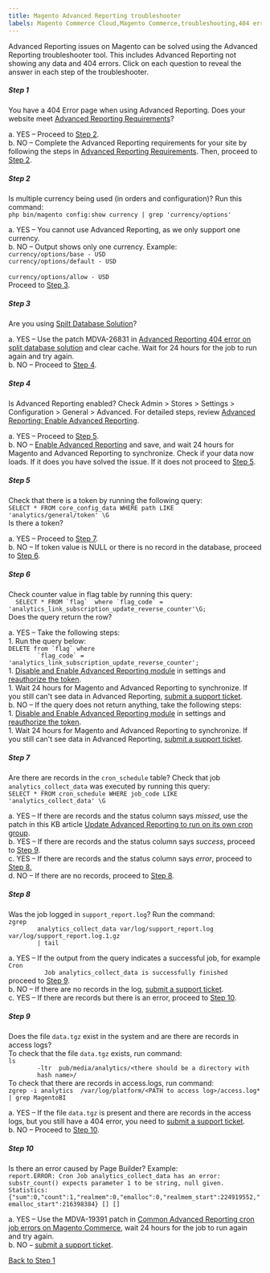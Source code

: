 ```yaml
---
title: Magento Advanced Reporting troubleshooter
labels: Magento Commerce Cloud,Magento Commerce,troubleshooting,404 error,Advanced Reporting,2.3.x,2.4
---
```


Advanced Reporting issues on Magento can be solved using the Advanced Reporting troubleshooter tool. This includes Advanced Reporting not showing any data and 404 errors. Click on each question to reveal the answer in each step of the troubleshooter. 

<!---------This opens the main level that holds everything.--------------->

<div class="zd-accordion">
<!---------This is one whole accordion panel.--------------->
<div class="zd-accordion-panel">
<h5>Step 1</h5>
<div class="zd-accordion-section">You have a 404 Error page when using Advanced Reporting. Does your website meet <a href="https://docs.magento.com/user-guide/reports/advanced-reporting.html#requirements">Advanced Reporting Requirements</a>?</div>
<p class="zd-accordion-text">a. YES – Proceed to <a class="accordion-anchor" href="#zd-accordion-2">Step 2</a>.<br/>b. NO – Complete the Advanced Reporting requirements for your site by following the steps in <a href="https://docs.magento.com/user-guide/reports/advanced-reporting.html#requirements">Advanced Reporting Requirements</a>. Then, proceed to <a class="accordion-anchor" href="#zd-accordion-2">Step 2</a>.</p>
</div>
<!---------This opens the main level that holds everything.--------------->
<div class="zd-accordion">
<!---------This is one whole accordion panel.--------------->
<div class="zd-accordion-panel">
<h5>Step 2</h5>
<div class="zd-accordion-section">Is multiple currency being used (in orders and configuration)? Run this command:<br/><code>php bin/magento config:show currency | grep 'currency/options'</code>
</div>
<p class="zd-accordion-text">a. YES – You cannot use Advanced Reporting, as we only support one currency. <br/>b. NO –  Output shows only one currency. Example:<br/>   <code>currency/options/base - USD</code><br/>   <code>currency/options/default - USD
</code><br/>   <code>currency/options/allow - USD</code><br/>Proceed to <a class="accordion-anchor" href="#zd-accordion-3">Step 3</a>.</p>
</div>
<!---------This opens the main level that holds everything.--------------->
<div class="zd-accordion">
<!---------This is one whole accordion panel.--------------->
<div class="zd-accordion-panel">
<h5>Step 3</h5>
<div class="zd-accordion-section">Are you using <a href="https://devdocs.magento.com/guides/v2.3/config-guide/multi-master/multi-master.html">Spilt Database Solution</a>?</div>
<p class="zd-accordion-text">a. YES –  Use the patch MDVA-26831 in <a href="https://support.magento.com/hc/en-us/articles/360044725072-Advanced-Reporting-404-error-on-split-database-solution">Advanced Reporting 404 error on split database solution</a> and clear cache. Wait for 24 hours for the job to run again and try again.<br/>b. NO –  Proceed to <a class="accordion-anchor" href="#zd-accordion-4">Step 4</a>.</p>
</div>
<!---------This is one whole accordion panel.--------------->
<div class="zd-accordion-panel">
<h5>Step 4</h5>
<div class="zd-accordion-section">Is Advanced Reporting enabled? Check Admin > Stores > Settings > Configuration > General > Advanced. For detailed steps, review <a href="https://docs.magento.com/user-guide/reports/advanced-reporting.html#step-1-enable-advanced-reporting">Advanced Reporting: Enable Advanced Reporting</a>. </div>
<p class="zd-accordion-text">a. YES –  Proceed to <a class="accordion-anchor" href="#zd-accordion-5">Step 5</a>.<br/>b. NO –  <a href="https://docs.magento.com/user-guide/reports/advanced-reporting.html#step-1-enable-advanced-reporting">Enable Advanced Reporting</a> and save, and wait 24 hours for Magento and Advanced Reporting to synchronize. Check if your data now loads. If it does you have solved the issue. If it does not proceed to <a class="accordion-anchor" href="#zd-accordion-5">Step 5</a>.</p>
</div>
<p><!---------This is one whole accordion panel.---------------></p>
<div class="zd-accordion-panel">
<h5>Step 5</h5>
<div class="zd-accordion-section">Check that there is a token by running the following query: <br/><code>SELECT * FROM core_config_data WHERE path LIKE 'analytics/general/token' \G<br/></code>Is there a token?</div>
<p class="zd-accordion-text">a. YES –  Proceed to <a class="accordion-anchor" href="#zd-accordion-7">Step 7</a>. <br/>b. NO –  If token value is NULL or there is no record in the database, proceed to <a class="accordion-anchor" href="#zd-accordion-6">Step 6</a>.</p>
</div>
<p><!---------This is one whole accordion panel.---------------></p>
<div class="zd-accordion-panel">
<h5>Step 6</h5>
<div class="zd-accordion-section">Check counter value in flag table by running this query:<br/><code>  SELECT * FROM `flag`  where `flag_code` = 'analytics_link_subscription_update_reverse_counter'\G;</code><br/>Does the query return the row?</div>
<p class="zd-accordion-text">a. YES – Take the following steps:<br/>    1. Run the query below:<br/>        <code>DELETE from `flag` where
        `flag_code` =  'analytics_link_subscription_update_reverse_counter';</code><br/>   1. <a href="https://docs.magento.com/user-guide/reports/advanced-reporting.html#step-1-enable-advanced-reporting">Disable and Enable Advanced Reporting module</a> in settings and <a href="https://docs.magento.com/user-guide/reports/advanced-reporting.html#verify-that-the-integration-is-active">reauthorize the token</a>.<br/>   1. Wait 24 hours for Magento and Advanced Reporting to synchronize. If you still can't see data in Advanced Reporting, <a href="https://support.magento.com/hc/en-us/articles/360019088251">submit a support ticket</a>. <br/>b. NO –  If the query does not return anything, take the following steps:<br/>   1. <a href="https://docs.magento.com/user-guide/reports/advanced-reporting.html#step-1-enable-advanced-reporting">Disable and Enable Advanced Reporting module</a> in settings and <a href="https://docs.magento.com/user-guide/reports/advanced-reporting.html#verify-that-the-integration-is-active">reauthorize the token</a>.<br/>   1. Wait 24 hours for Magento and Advanced Reporting to synchronize. If you still can't see data in Advanced Reporting, <a href="https://support.magento.com/hc/en-us/articles/360019088251">submit a support ticket</a>. </p>
</div>
<p><!---------This is one whole accordion panel.---------------></p>
<div class="zd-accordion-panel">
<h5>Step 7</h5>
<div class="zd-accordion-section">Are there are records in the <code>cron_schedule</code> table? Check that job <code>analytics_collect_data</code> was executed by running this query:<br/><code>SELECT * FROM cron_schedule WHERE job_code LIKE 'analytics_collect_data' \G</code>
</div>
<p class="zd-accordion-text">a. YES –  If there are records and the status column says <em>missed</em>, use the patch in this KB article <a href="https://support.magento.com/hc/en-us/articles/360037681092">Update Advanced Reporting to run on its own cron group</a>. <br/>b. YES –  If there are records and the status column says <em>success</em>, proceed to <a class="accordion-anchor" href="#zd-accordion-9">Step 9</a>. <br/>c. YES – If there are records and the status column says <em>error</em>, proceed to <a class="accordion-anchor" href="#zd-accordion-8">Step 8.</a><br/>d. NO –  If there are no records, proceed to <a class="accordion-anchor" href="#zd-accordion-8">Step 8</a>. </p>
</div>
<div class="zd-accordion-panel">
<h5>Step 8</h5>
<div class="zd-accordion-section">Was the job logged in <code>support_report.log</code>? Run the command: <br/><code>zgrep
        analytics_collect_data var/log/support_report.log var/log/support_report.log.1.gz
        | tail</code>
</div>
<p class="zd-accordion-text">a. YES – If the output from the query indicates a successful job, for example<br/>     <code>Cron
          Job analytics_collect_data is successfully finished</code><br/>proceed to <a class="accordion-anchor" href="#zd-accordion-9">Step 9</a>. <br/>b. NO  –  If there are no records in the log, <a href="https://support.magento.com/hc/en-us/articles/360019088251">submit a support ticket</a>.<br/>c. YES  – If there are records but there is an error, proceed to <a class="accordion-anchor" href="#zd-accordion-10">Step 10</a>. </p>
</div>
<div class="zd-accordion-panel">
<h5>Step 9</h5>
<div class="zd-accordion-section">Does the file <code>data.tgz</code> exist in the system and are there are records in access logs?<br/>To check that the file <code>data.tgz</code> exists, run command:<br/> <code>ls
        -ltr  pub/media/analytics/&lt;there should be a directory with
        hash name>/</code><br/>To check that there are records in access.logs, run command:<br/><code>zgrep -i analytics  /var/log/platform/&lt;PATH to access log>/access.log* | grep MagentoBI</code>
</div>
<p class="zd-accordion-text">a. YES – If the file <code>data.tgz</code> is present and there are records in the access logs, but you still have a 404 error, you need to <a href="https://support.magento.com/hc/en-us/articles/360019088251">submit a support ticket</a>.<br/>b. NO  – Proceed to  <a class="accordion-anchor" href="#zd-accordion-10">Step 10</a>. </p>
</div>
<div class="zd-accordion-panel">
<h5>Step 10</h5>
<div class="zd-accordion-section">Is there an error caused by Page Builder? Example:<br/><code>report.ERROR: Cron Job analytics_collect_data has an error: substr_count() expects parameter 1 to be string, null given. Statistics: {"sum":0,"count":1,"realmem":0,"emalloc":0,"realmem_start":224919552,"emalloc_start":216398384} [] []</code>
</div>
<p class="zd-accordion-text">a. YES – Use the MDVA-19391 patch in <a href="https://support.magento.com/hc/en-us/articles/360044350992">Common Advanced Reporting cron job errors on Magento Commerce</a>, wait 24 hours for the job to run again and try again. <br/>b. NO – <a href="https://support.magento.com/hc/en-us/articles/360019088251">submit a support ticket</a>.</p>
</div>
<p><a href="#zd-accordion-1">Back to Step 1</a></p>
</div>
</div>
</div>